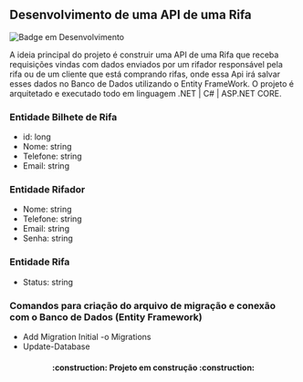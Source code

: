 ## Desenvolvimento de uma API de uma Rifa

![Badge em Desenvolvimento](http://img.shields.io/static/v1?label=STATUS&message=EM%20DESENVOLVIMENTO&color=GREEN&style=for-the-badge)   

A ideia principal do projeto é construir uma API de uma Rifa que receba requisições vindas com dados enviados por um rifador responsável pela rifa ou de um cliente que está comprando rifas, onde essa Api irá salvar esses dados no Banco de Dados utilizando o Entity FrameWork. O projeto é arquitetado e executado todo em linguagem .NET | C# | ASP.NET CORE.


### Entidade Bilhete de Rifa

 - id: long
 - Nome: string
 - Telefone: string
 - Email: string

### Entidade Rifador
 - Nome: string
 - Telefone: string
 - Email: string
 - Senha: string

### Entidade Rifa
 - Status: string


### Comandos para criação do arquivo de migração e conexão com o Banco de Dados (Entity Framework)

 - Add Migration Initial -o Migrations
 - Update-Database



<h4 align="center"> 
    :construction:  Projeto em construção  :construction:
</h4>
